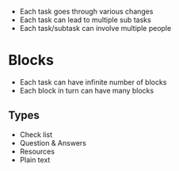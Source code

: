 * Each task goes through various changes
* Each task can lead to multiple sub tasks
* Each task/subtask can involve multiple people

# Blocks
* Each task can have infinite number of blocks
* Each block in turn can have many blocks

## Types
* Check list
* Question & Answers
* Resources 
* Plain text
